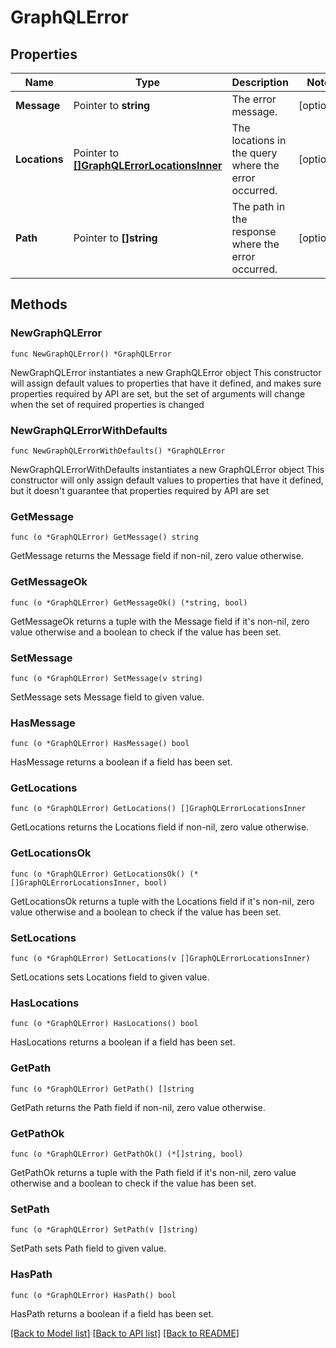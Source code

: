 # GraphQLError

## Properties

Name | Type | Description | Notes
------------ | ------------- | ------------- | -------------
**Message** | Pointer to **string** | The error message. | [optional] 
**Locations** | Pointer to [**[]GraphQLErrorLocationsInner**](GraphQLErrorLocationsInner.md) | The locations in the query where the error occurred. | [optional] 
**Path** | Pointer to **[]string** | The path in the response where the error occurred. | [optional] 

## Methods

### NewGraphQLError

`func NewGraphQLError() *GraphQLError`

NewGraphQLError instantiates a new GraphQLError object
This constructor will assign default values to properties that have it defined,
and makes sure properties required by API are set, but the set of arguments
will change when the set of required properties is changed

### NewGraphQLErrorWithDefaults

`func NewGraphQLErrorWithDefaults() *GraphQLError`

NewGraphQLErrorWithDefaults instantiates a new GraphQLError object
This constructor will only assign default values to properties that have it defined,
but it doesn't guarantee that properties required by API are set

### GetMessage

`func (o *GraphQLError) GetMessage() string`

GetMessage returns the Message field if non-nil, zero value otherwise.

### GetMessageOk

`func (o *GraphQLError) GetMessageOk() (*string, bool)`

GetMessageOk returns a tuple with the Message field if it's non-nil, zero value otherwise
and a boolean to check if the value has been set.

### SetMessage

`func (o *GraphQLError) SetMessage(v string)`

SetMessage sets Message field to given value.

### HasMessage

`func (o *GraphQLError) HasMessage() bool`

HasMessage returns a boolean if a field has been set.

### GetLocations

`func (o *GraphQLError) GetLocations() []GraphQLErrorLocationsInner`

GetLocations returns the Locations field if non-nil, zero value otherwise.

### GetLocationsOk

`func (o *GraphQLError) GetLocationsOk() (*[]GraphQLErrorLocationsInner, bool)`

GetLocationsOk returns a tuple with the Locations field if it's non-nil, zero value otherwise
and a boolean to check if the value has been set.

### SetLocations

`func (o *GraphQLError) SetLocations(v []GraphQLErrorLocationsInner)`

SetLocations sets Locations field to given value.

### HasLocations

`func (o *GraphQLError) HasLocations() bool`

HasLocations returns a boolean if a field has been set.

### GetPath

`func (o *GraphQLError) GetPath() []string`

GetPath returns the Path field if non-nil, zero value otherwise.

### GetPathOk

`func (o *GraphQLError) GetPathOk() (*[]string, bool)`

GetPathOk returns a tuple with the Path field if it's non-nil, zero value otherwise
and a boolean to check if the value has been set.

### SetPath

`func (o *GraphQLError) SetPath(v []string)`

SetPath sets Path field to given value.

### HasPath

`func (o *GraphQLError) HasPath() bool`

HasPath returns a boolean if a field has been set.


[[Back to Model list]](../README.md#documentation-for-models) [[Back to API list]](../README.md#documentation-for-api-endpoints) [[Back to README]](../README.md)


